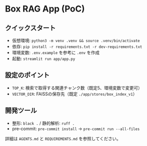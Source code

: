 # Box RAG App (PoC)

## クイックスタート
- 仮想環境: `python3 -m venv .venv && source .venv/bin/activate`
- 依存: `pip install -r requirements.txt -r dev-requirements.txt`
- 環境変数: `.env.example` を参考に `.env` を作成
- 起動: `streamlit run app/app.py`

## 設定のポイント
- `TOP_K`: 検索で取得する関連チャンク数（既定5、環境変数で変更可）
- `VECTOR_DIR`: FAISSの保存先（既定 `./app/stores/box_index_v1`）

## 開発ツール
- 整形: `black .` / 静的解析: `ruff .`
- pre-commit: `pre-commit install` → `pre-commit run --all-files`

詳細は `AGENTS.md` と `REQUIREMENTS.md` を参照してください。
